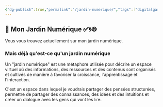 ```yaml
---
{"dg-publish":true,"permalink":"/jardin-numerique/","tags":["digitalgarden"]}
---
```


## 🏡 Mon Jardin Numérique ✅🌀🌐

Vous vous trouvez actuellement sur mon jardin numérique.
### Mais déjà qu'est-ce qu'un jardin numérique

Un "jardin numérique" est une métaphore utilisée pour décrire un espace virtuel où des informations, des ressources et des contenus sont organisés et cultivés de manière à favoriser la croissance, l'apprentissage et l'interaction.

C'est un espace dans lequel je voudrais partager des pensées structurées, permettre de partager des connaissances, des idées et des intuitions et créer un dialogue avec les gens qui vont les lire.